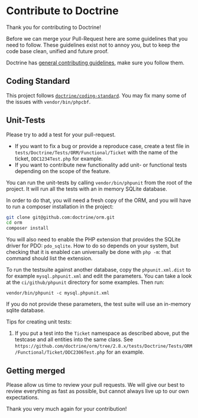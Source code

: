 # Contribute to Doctrine

Thank you for contributing to Doctrine!

Before we can merge your Pull-Request here are some guidelines that you need to follow.
These guidelines exist not to annoy you, but to keep the code base clean,
unified and future proof.

Doctrine has [general contributing guidelines][contributor workflow], make
sure you follow them.

[contributor workflow]: https://www.doctrine-project.org/contribute/index.html

## Coding Standard

This project follows [`doctrine/coding-standard`][coding standard homepage].
You may fix many some of the issues with `vendor/bin/phpcbf`.

[coding standard homepage]: https://github.com/doctrine/coding-standard

## Unit-Tests

Please try to add a test for your pull-request.

* If you want to fix a bug or provide a reproduce case, create a test file in
  ``tests/Doctrine/Tests/ORM/Functional/Ticket`` with the name of the ticket,
  ``DDC1234Test.php`` for example.
* If you want to contribute new functionality add unit- or functional tests
  depending on the scope of the feature.

You can run the unit-tests by calling ``vendor/bin/phpunit`` from the root of the project.
It will run all the tests with an in memory SQLite database.

In order to do that, you will need a fresh copy of the ORM, and you
will have to run a composer installation in the project:

```sh
git clone git@github.com:doctrine/orm.git
cd orm
composer install
```

You will also need to enable the PHP extension that provides the SQLite driver
for PDO: `pdo_sqlite`. How to do so depends on your system, but checking that it
is enabled can universally be done with `php -m`: that command should list the
extension.

To run the testsuite against another database, copy the ``phpunit.xml.dist``
to for example ``mysql.phpunit.xml`` and edit the parameters. You can
take a look at the ``ci/github/phpunit`` directory for some examples. Then run:

    vendor/bin/phpunit -c mysql.phpunit.xml

If you do not provide these parameters, the test suite will use an in-memory
sqlite database.

Tips for creating unit tests:

1. If you put a test into the `Ticket` namespace as described above, put the testcase and all entities into the same class.
   See `https://github.com/doctrine/orm/tree/2.8.x/tests/Doctrine/Tests/ORM/Functional/Ticket/DDC2306Test.php` for an
   example.

## Getting merged

Please allow us time to review your pull requests. We will give our best to review
everything as fast as possible, but cannot always live up to our own expectations.

Thank you very much again for your contribution!

